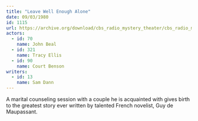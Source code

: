 ```yaml
---
title: "Leave Well Enough Alone"
date: 09/03/1980
id: 1115
url: https://archive.org/download/cbs_radio_mystery_theater/cbs_radio_mystery_theater-1101-1150.zip/cbs_radio_mystery_theater-1101-1150%2Fcbsrmt_1115_leave_well_enough_alone.mp3
actors:  
  - id: 70
    name: John Beal  
  - id: 321
    name: Tracy Ellis  
  - id: 90
    name: Court Benson
writers:  
  - id: 13
    name: Sam Dann
---
```

A marital counseling session with a couple he is acquainted with gives birth to the greatest story ever written by talented French novelist, Guy de Maupassant.